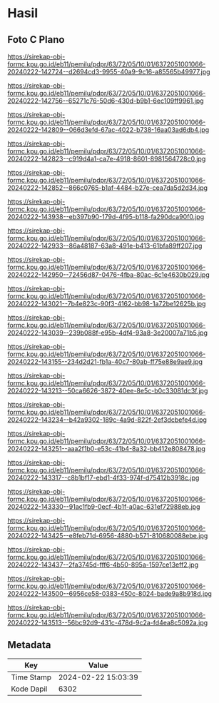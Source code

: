 # Hasil

## Foto C Plano

https://sirekap-obj-formc.kpu.go.id/eb11/pemilu/pdpr/63/72/05/10/01/6372051001066-20240222-142724--d2694cd3-9955-40a9-9c16-a85565b49977.jpg

https://sirekap-obj-formc.kpu.go.id/eb11/pemilu/pdpr/63/72/05/10/01/6372051001066-20240222-142756--65271c76-50d6-430d-b9b1-6ec109ff9961.jpg

https://sirekap-obj-formc.kpu.go.id/eb11/pemilu/pdpr/63/72/05/10/01/6372051001066-20240222-142809--066d3efd-67ac-4022-b738-16aa03ad6db4.jpg

https://sirekap-obj-formc.kpu.go.id/eb11/pemilu/pdpr/63/72/05/10/01/6372051001066-20240222-142823--c919d4a1-ca7e-4918-8601-8981564728c0.jpg

https://sirekap-obj-formc.kpu.go.id/eb11/pemilu/pdpr/63/72/05/10/01/6372051001066-20240222-142852--866c0765-b1af-4484-b27e-cea7da5d2d34.jpg

https://sirekap-obj-formc.kpu.go.id/eb11/pemilu/pdpr/63/72/05/10/01/6372051001066-20240222-143938--eb397b90-179d-4f95-b118-fa290dca90f0.jpg

https://sirekap-obj-formc.kpu.go.id/eb11/pemilu/pdpr/63/72/05/10/01/6372051001066-20240222-142933--86a48187-63a8-491e-b413-61bfa89ff207.jpg

https://sirekap-obj-formc.kpu.go.id/eb11/pemilu/pdpr/63/72/05/10/01/6372051001066-20240222-142950--72456d87-0476-4fba-80ac-6c1e4630b029.jpg

https://sirekap-obj-formc.kpu.go.id/eb11/pemilu/pdpr/63/72/05/10/01/6372051001066-20240222-143021--7b4e823c-90f3-4162-bb98-1a72be12625b.jpg

https://sirekap-obj-formc.kpu.go.id/eb11/pemilu/pdpr/63/72/05/10/01/6372051001066-20240222-143039--239b088f-e95b-4df4-93a8-3e20007a71b5.jpg

https://sirekap-obj-formc.kpu.go.id/eb11/pemilu/pdpr/63/72/05/10/01/6372051001066-20240222-143155--234d2d21-fb1a-40c7-80ab-ff75e88e9ae9.jpg

https://sirekap-obj-formc.kpu.go.id/eb11/pemilu/pdpr/63/72/05/10/01/6372051001066-20240222-143213--50ca6626-3872-40ee-8e5c-b0c33081dc3f.jpg

https://sirekap-obj-formc.kpu.go.id/eb11/pemilu/pdpr/63/72/05/10/01/6372051001066-20240222-143234--b42a9302-189c-4a9d-822f-2ef3dcbefe4d.jpg

https://sirekap-obj-formc.kpu.go.id/eb11/pemilu/pdpr/63/72/05/10/01/6372051001066-20240222-143251--aaa2f1b0-e53c-41b4-8a32-bb412e808478.jpg

https://sirekap-obj-formc.kpu.go.id/eb11/pemilu/pdpr/63/72/05/10/01/6372051001066-20240222-143317--c8b1bf17-ebd1-4f33-974f-d75412b3918c.jpg

https://sirekap-obj-formc.kpu.go.id/eb11/pemilu/pdpr/63/72/05/10/01/6372051001066-20240222-143330--91ac1fb9-0ecf-4b1f-a0ac-631ef72988eb.jpg

https://sirekap-obj-formc.kpu.go.id/eb11/pemilu/pdpr/63/72/05/10/01/6372051001066-20240222-143425--e8feb71d-6956-4880-b571-810680088ebe.jpg

https://sirekap-obj-formc.kpu.go.id/eb11/pemilu/pdpr/63/72/05/10/01/6372051001066-20240222-143437--2fa3745d-fff6-4b50-895a-1597ce13eff2.jpg

https://sirekap-obj-formc.kpu.go.id/eb11/pemilu/pdpr/63/72/05/10/01/6372051001066-20240222-143500--6956ce58-0383-450c-8024-bade9a8b918d.jpg

https://sirekap-obj-formc.kpu.go.id/eb11/pemilu/pdpr/63/72/05/10/01/6372051001066-20240222-143513--56bc92d9-431c-478d-9c2a-fd4ea8c5092a.jpg


## Metadata

| Key        | Value               |
| ---------- | ------------------- |
| Time Stamp | 2024-02-22 15:03:39 |
| Kode Dapil | 6302                |



